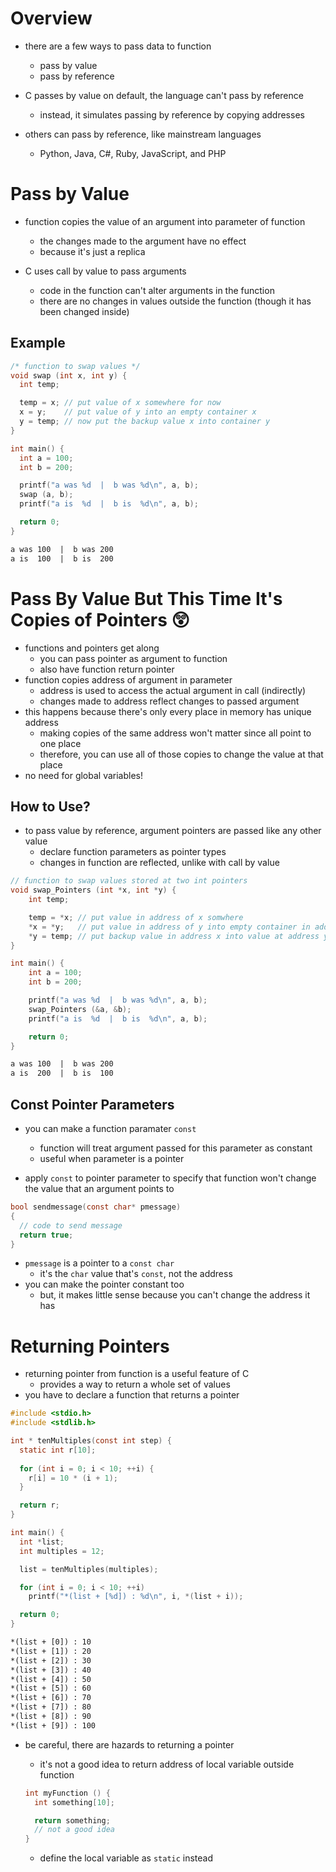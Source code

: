 # Overview

- there are a few ways to pass data to function
    - pass by value
    - pass by reference

- C passes by value on default, the language can't pass by reference
    - instead, it simulates passing by reference by copying addresses

- others can pass by reference, like mainstream languages
    - Python, Java, C#, Ruby, JavaScript, and PHP

# Pass by Value

- function copies the value of an argument into parameter of function
    - the changes made to the argument have no effect
    - because it's just a replica

- C uses call by value to pass arguments
    - code in the function can't alter arguments in the function
    - there are no changes in values outside the function (though it has been changed inside)

## Example

```c
/* function to swap values */
void swap (int x, int y) {
  int temp;

  temp = x; // put value of x somewhere for now
  x = y;    // put value of y into an empty container x
  y = temp; // now put the backup value x into container y
}

int main() {
  int a = 100;
  int b = 200;

  printf("a was %d  |  b was %d\n", a, b);
  swap (a, b);
  printf("a is  %d  |  b is  %d\n", a, b);

  return 0;
}
```

```txt
a was 100  |  b was 200
a is  100  |  b is  200
```

# Pass By Value But This Time It's Copies of Pointers 😲

- functions and pointers get along
    - you can pass pointer as argument to function
    - also have function return pointer
- function copies address of argument in parameter
    - address is used to access the actual argument in call (indirectly)
    - changes made to address reflect changes to passed argument
- this happens because there's only every place in memory has unique address
    - making copies of the same address won't matter since all point to one place
    - therefore, you can use all of those copies to change the value at that place
- no need for global variables!

## How to Use?

- to pass value by reference, argument pointers are passed like any other value
    - declare function parameters as pointer types
    - changes in function are reflected, unlike with call by value

```c
// function to swap values stored at two int pointers
void swap_Pointers (int *x, int *y) {
    int temp;

    temp = *x; // put value in address of x somwhere
    *x = *y;   // put value in address of y into empty container in address x
    *y = temp; // put backup value in address x into value at address y
}

int main() {
    int a = 100;
    int b = 200;

    printf("a was %d  |  b was %d\n", a, b);
    swap_Pointers (&a, &b);
    printf("a is  %d  |  b is  %d\n", a, b);

    return 0;
}
```

```txt
a was 100  |  b was 200
a is  200  |  b is  100
```

## Const Pointer Parameters

- you can make a function paramater `const`
    - function will treat argument passed for this parameter as constant
    - useful when parameter is a pointer

- apply `const` to pointer parameter to specify that function won't change the value that an argument points to

```c
bool sendmessage(const char* pmessage)
{
  // code to send message
  return true;
}
```

- `pmessage` is a pointer to a `const char`
    - it's the `char` value that's `const`, not the address
- you can make the pointer constant too
    - but, it makes little sense because you can't change the address it has

# Returning Pointers

- returning pointer from function is a useful feature of C
    - provides a way to return a whole set of values
- you have to declare a function that returns a pointer

```c
#include <stdio.h>
#include <stdlib.h>

int * tenMultiples(const int step) {
  static int r[10];
  
  for (int i = 0; i < 10; ++i) {
    r[i] = 10 * (i + 1);
  }

  return r;
}

int main() {
  int *list;
  int multiples = 12;

  list = tenMultiples(multiples);

  for (int i = 0; i < 10; ++i)
    printf("*(list + [%d]) : %d\n", i, *(list + i));

  return 0;
}
```

```txt
*(list + [0]) : 10
*(list + [1]) : 20
*(list + [2]) : 30
*(list + [3]) : 40
*(list + [4]) : 50
*(list + [5]) : 60
*(list + [6]) : 70
*(list + [7]) : 80
*(list + [8]) : 90
*(list + [9]) : 100
```

- be careful, there are hazards to returning a pointer
    - it's not a good idea to return address of local variable outside function

  ```c
  int myFunction () {
    int something[10];

    return something;
    // not a good idea
  }
  ```
  
    - define the local variable as `static` instead
  